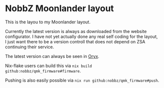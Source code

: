 NobbZ Moonlander layout
=======================

This is the layou to my Moonlander layout.

Currently the latest version is always as downloaded from the website configurator.
I have not yet actually done any real self coding for the layout, I just want there to be a version controll that does not depend on ZSA continuing their service.

The latest version can always be seen in [Oryx](https://configure.zsa.io/moonlander/layouts/gO34N/latest/0).

Nix-flake users can build this via `nix build github:nobbz/qmk_firmware#firmware`.

Pushing is also easily possible via `nix run github:nobbz/qmk_firmware#push`.
